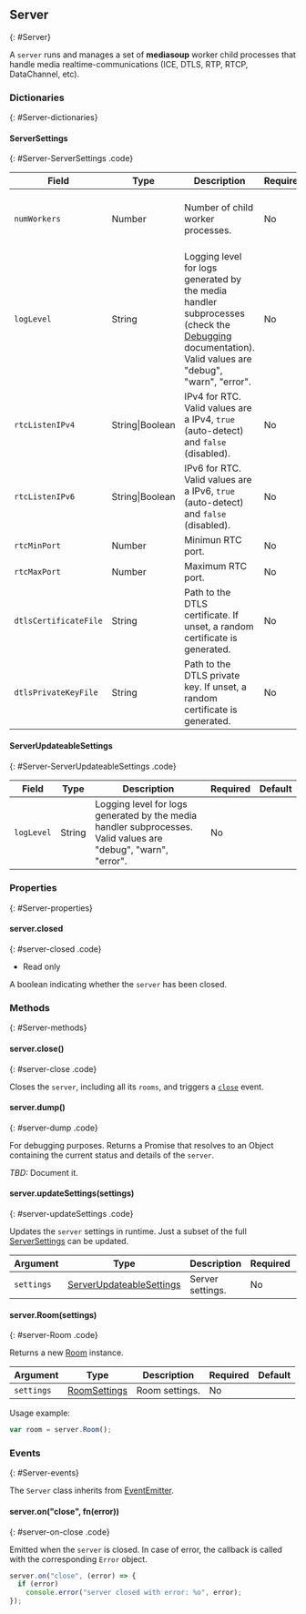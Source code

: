 ## Server
{: #Server}

A `server` runs and manages a set of **mediasoup** worker child processes that handle media realtime-communications (ICE, DTLS, RTP, RTCP, DataChannel, etc).


### Dictionaries
{: #Server-dictionaries}

<section markdown="1">

#### ServerSettings
{: #Server-ServerSettings .code}

<div markdown="1" class="table-wrapper L3">

Field                    | Type    | Description   | Required | Default
------------------------ | ------- | ------------- | -------- | ---------
`numWorkers`             | Number  | Number of child worker processes. | No | The number of CPU cores in the host
`logLevel`               | String  | Logging level for logs generated by the media handler subprocesses (check the [Debugging](/documentation/debugging) documentation). Valid values are "debug", "warn", "error". | No | "debug"
`rtcListenIPv4`          | String\|Boolean | IPv4 for RTC. Valid values are a IPv4, `true` (auto-detect) and `false` (disabled). | No | `true`
`rtcListenIPv6`          | String\|Boolean | IPv6 for RTC. Valid values are a IPv6, `true` (auto-detect) and `false` (disabled). | No | `true`
`rtcMinPort`             | Number  | Minimun RTC port. | No | 10000
`rtcMaxPort`             | Number  | Maximum RTC port. | No | 59999
`dtlsCertificateFile`    | String  | Path to the DTLS certificate. If unset, a random certificate is generated. | No |
`dtlsPrivateKeyFile`     | String  | Path to the DTLS private key. If unset, a random certificate is generated. | No |

</div>

#### ServerUpdateableSettings
{: #Server-ServerUpdateableSettings .code}

<div markdown="1" class="table-wrapper L3">

Field                    | Type    | Description   | Required | Default
------------------------ | ------- | ------------- | -------- | ---------
`logLevel`               | String  | Logging level for logs generated by the media handler subprocesses. Valid values are "debug", "warn", "error". | No |

</div>

</section>


### Properties
{: #Server-properties}

<section markdown="1">

#### server.closed
{: #server-closed .code}

* Read only

A boolean indicating whether the `server` has been closed.

</section>


### Methods
{: #Server-methods}

<section markdown="1">

#### server.close()
{: #server-close .code}

Closes the `server`, including all its `rooms`, and triggers a [`close`](#server-on-close) event.


#### server.dump()
{: #server-dump .code}

For debugging purposes. Returns a Promise that resolves to an Object containing the current status and details of the `server`.

*TBD:* Document it.

#### server.updateSettings(settings)
{: #server-updateSettings .code}

Updates the `server` settings in runtime. Just a subset of the full [ServerSettings](#Server-ServerSettings) can be updated.

<div markdown="1" class="table-wrapper L3">

Argument   | Type    | Description | Required | Default 
---------- | ------- | ----------- | -------- | ----------
`settings` | [ServerUpdateableSettings](#Server-ServerUpdateableSettings) | Server settings. | No |

</div>

#### server.Room(settings)
{: #server-Room .code}

Returns a new [Room](#Room) instance.

<div markdown="1" class="table-wrapper L3">

Argument   | Type    | Description | Required | Default 
---------- | ------- | ----------- | -------- | ----------
`settings` | [RoomSettings](#Room-RoomSettings) | Room settings. | No |

</div>

Usage example:

```javascript
var room = server.Room();
```

</section>


### Events
{: #Server-events}

The `Server` class inherits from [EventEmitter](https://nodejs.org/api/events.html#events_class_eventemitter).

<section markdown="1">

#### server.on("close", fn(error))
{: #server-on-close .code}

Emitted when the `server` is closed. In case of error, the callback is called with the corresponding `Error` object.

```javascript
server.on("close", (error) => {
  if (error)
    console.error("server closed with error: %o", error);
});
```

</section>
